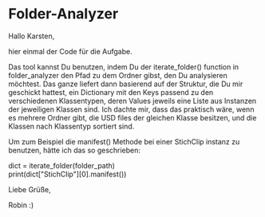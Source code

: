 # Folder-Analyzer

Hallo Karsten,

hier einmal der Code für die Aufgabe.

Das tool kannst Du benutzen, indem Du der iterate_folder() function in folder_analyzer den Pfad zu dem Ordner gibst, den Du analysieren möchtest.
Das ganze liefert dann basierend auf der Struktur, die Du mir geschickt hattest, ein Dictionary mit den Keys passend zu den verschiedenen Klassentypen, deren Values jeweils eine Liste aus Instanzen der jeweiligen Klassen sind. 
Ich dachte mir, dass das praktisch wäre, wenn es mehrere Ordner gibt, die USD files der gleichen Klasse besitzen, und die Klassen nach Klassentyp sortiert sind.

Um zum Beispiel die manifest() Methode bei einer StichClip instanz zu benutzen, hätte ich das so geschrieben: 

dict = iterate_folder(folder_path)
<br>
print(dict["StichClip"][0].manifest())

Liebe Grüße,

Robin :)
